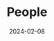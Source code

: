 ---
title: People
date: 2024-02-08

type: landing

sections:
  - block: markdown
    content:
      title: 
      text: |
        
        <span style="font-size: 35px; color: orange;">Current Members</span>

        <p></p>
        <span style="font-size: 28px;">Team Lead:</span><br>

        <a href="https://guo.crypto.sg/">
          <span style="color: blue;">Jian Guo</span>
        </a>

        <div style="font-size: 16px; line-height: 1.2;">
          Email: guojian@ntu.edu.sg<br>
          Interests: Symmetric-Key Cryptography, Privacy-Preserving Technologies
        </div>

        <p></p>
        <span style="font-size: 28px;">Associates:</span><br>

        <a href="https://freedisciplina.github.io/">
          <span style="color: blue;">Zhenzhen Bao</span>
        </a>

        <div style="font-size: 16px; line-height: 1.2;">
          Affiliation: Assistant Professor, Tsinghua University, China<br>
          Email: zzbao@tsinghua.edu.cn<br>
          Interests: Symmetric-Key Cryptography<br>
        </div>

        <p></p>
        <span style="font-size: 28px;">Post-Doctoral Research Fellows:</span><br>
        
        <span style="color: blue;">Shiyao Chen</span>

        <div style="font-size: 16px; line-height: 1.2;">
          Email: shiyao.chen@ntu.edu.sg<br>
          Interests: Symmetric-Key Cryptography<br>
        </div>

        <p></p>
        <span style="color: blue;">Le He</span>

        <div style="font-size: 16px; line-height: 1.2;">
          Email: le.he@ntu.edu.sg<br>
          Interests: Symmetric-Key Cryptography
        </div>

        <p></p>
        <span style="color: blue;">Shun Li</span>

        <div style="font-size: 16px; line-height: 1.2;">
          Email: shun.li@ntu.edu.sg<br>
          Interests: Symmetric-Key Cryptography, Privacy-Preserving Technologies, Quantum Cryptanalysis
        </div>

        <p></p>
        <span style="color: blue;">Eik List</span>

        <div style="font-size: 16px; line-height: 1.2;">
          Email: eik.list@ntu.edu.sg<br>
          Interests: Symmetric-Key Cryptography, Provable Security
        </div>

        <p></p>
        <span style="color: blue;">Guozhen Liu</span>

        <div style="font-size: 16px; line-height: 1.2;">
          Email: guozhen.liu@ntu.edu.sg<br>
          Interests: Symmetric-Key Cryptography
        </div>

        <p></p>
        <span style="font-size: 28px;">Team Lead:</span><br>

        <span style="color: blue;">Phuong Pham</span>

        <div style="font-size: 16px; line-height: 1.2;">
          Affiliation: School of Physical and Mathematical Sciences, Nanyang Technological University, Singapore. 07/2019 - <br>
          Topic: Quantum Cryptanalysis<br>
          Email: pham0079@e.ntu.edu.sg
        </div>

        <span style="color: blue;">Xingran Li</span>

        <div style="font-size: 16px; line-height: 1.2;">
          Affiliation: Interdisciplinary Graduate Programme, Nanyang Technological University, Singapore. 01/2022 - <br>
          Topic: Privacy-Preserving Technologies<br>
          Email: xingran001@e.ntu.edu.sg
        </div>

        <span style="color: blue;">Yiran Yao</span>

        <div style="font-size: 16px; line-height: 1.2;">
          Affiliation: School of Physical and Mathematical Sciences, Nanyang Technological University, Singapore. 07/2022 - <br>
          Topic: Cryptanalysis and Machine Learning <br>
          Email: yiran005@e.ntu.edu.sg
        </div>

        <span style="color: blue;">Wenjie Nan</span>

        <div style="font-size: 16px; line-height: 1.2;">
          Affiliation: School of Physical and Mathematical Sciences, Nanyang Technological University, Singapore. 01/2023 - <br>
          Topic: Cryptography for Privacy-Preserving Technologies <br>
          Email: wenjie006@e.ntu.edu.sg
        </div>

        <span style="color: blue;">Tianyu Zhang</span>

        <div style="font-size: 16px; line-height: 1.2;">
          Affiliation: School of Physical and Mathematical Sciences, Nanyang Technological University, Singapore. 07/2023 - <br>
          Topic: Quantum Cryptanalysis <br>
          Email: tianyu005@e.ntu.edu.sg
        </div>
        


  
  - block: markdown
    content:
      title: 
      text: |

        <span style="display: block; text-align: center; font-size: 60px;">🧱🧱🧱 Website Still in Built 🧱🧱🧱</span>



# <div style="font-size: 16px; line-height: 1.2;">

# * [<span style="color: green;">New</span>] 2022/09: There are multiple open positions of (senior) postdoc research fellows and PhD students with full scholarship support, on the topic of symmetric-key cryptography including but not limited to quantum attacks, cryptanalysis of AES and SHA-3, FHE/MPC friendly designs, automatic tools or machine learning for cryptanalysis: [https://www.iacr.org/jobs/item/3107](https://www.iacr.org/jobs/item/3107)

# * Refer to [this page](http://guo.crypto.sg/student) if you are interested in joining as a PhD or FYP student.
# </div>

  # - block: people
  #   content:
  #     title: Meet the Team
  #     # Choose which groups/teams of users to display.
  #     #   Edit `user_groups` in each user's profile to add them to one or more of these groups.
  #     user_groups:
  #         - Principal Investigators
  #         - Researchers
  #         - Grad Students
  #         - Administration
  #         - Visitors
  #         - Alumni
  #     sort_by: Params.last_name
  #     sort_ascending: true
  #   design:
  #     show_interests: false
  #     show_role: true
  #     show_social: true
---